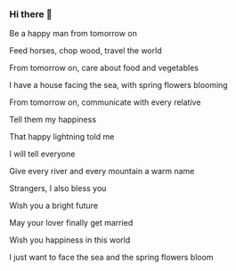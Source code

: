 ### Hi there 👋

<!--
**Gino-W/Gino-W** is a ✨ _special_ ✨ repository because its `README.md` (this file) appears on your GitHub profile.

Here are some ideas to get you started:

- 🔭 I’m currently working on ...
- 🌱 I’m currently learning ...
- 👯 I’m looking to collaborate on ...
- 🤔 I’m looking for help with ...
- 💬 Ask me about ...
- 📫 How to reach me: ...
- 😄 Pronouns: ...
- ⚡ Fun fact: ...
-->
Be a happy man from tomorrow on

Feed horses, chop wood, travel the world

From tomorrow on, care about food and vegetables

I have a house facing the sea, with spring flowers blooming

From tomorrow on, communicate with every relative

Tell them my happiness

That happy lightning told me

I will tell everyone

Give every river and every mountain a warm name

Strangers, I also bless you

Wish you a bright future

May your lover finally get married

Wish you happiness in this world

I just want to face the sea and the spring flowers bloom

